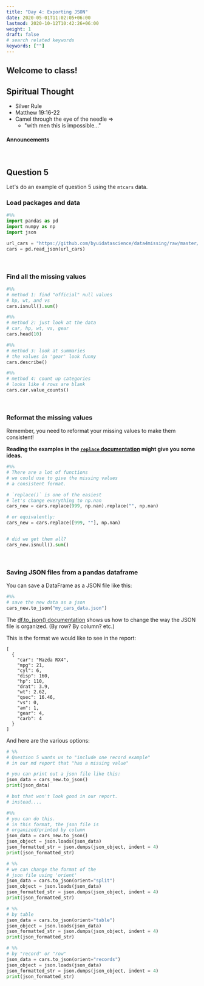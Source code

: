 ```yaml
---
title: "Day 4: Exporting JSON"
date: 2020-05-01T11:02:05+06:00
lastmod: 2020-10-12T10:42:26+06:00
weight: 1
draft: false
# search related keywords
keywords: [""]
---
```


## Welcome to class!

## Spiritual Thought
  - Silver Rule
  - Matthew 19:16-22
  - Camel through the eye of the needle =>  
    - "with men this is impossible..."

#### Announcements

<br>

## Question 5

Let's do an example of question 5 using the `mtcars` data.

### Load packages and data

```python
#%%
import pandas as pd
import numpy as np
import json

url_cars = "https://github.com/byuidatascience/data4missing/raw/master/data-raw/mtcars_missing/mtcars_missing.json"
cars = pd.read_json(url_cars)
```

<br>

### Find all the missing values

```python
#%%
# method 1: find "official" null values
# hp, wt, and vs
cars.isnull().sum()

#%%
# method 2: just look at the data
# car, hp, wt, vs, gear
cars.head(10)

#%%
# method 3: look at summaries
# the values in 'gear' look funny
cars.describe()

#%%
# method 4: count up categories
# looks like 4 rows are blank
cars.car.value_counts()
```

<br>

### Reformat the missing values

Remember, you need to reformat your missing values to make them consistent!

**Reading the examples in the [`replace` documentation](https://pandas.pydata.org/docs/reference/api/pandas.DataFrame.replace.html) might give you some ideas.**

```python
#%% 
# There are a lot of functions
# we could use to give the missing values
# a consistent format.

# `replace()` is one of the easiest
# let's change everything to np.nan
cars_new = cars.replace(999, np.nan).replace("", np.nan)

# or equivalently:
cars_new = cars.replace([999, ""], np.nan)


# did we get them all?
cars_new.isnull().sum()
```
<br>

### Saving JSON files from a pandas dataframe

You can save a DataFrame as a JSON file like this:

```python
#%%
# save the new data as a json
cars_new.to_json("my_cars_data.json")
```

The [df.to_json() documentation](https://pandas.pydata.org/pandas-docs/stable/reference/api/pandas.DataFrame.to_json.html) shows us how to change the way the JSON file is organized. (By row? By column? etc.) 

This is the format we would like to see in the report:

```JS
[
  {
    "car": "Mazda RX4",
    "mpg": 21,
    "cyl": 6,
    "disp": 160,
    "hp": 110,
    "drat": 3.9,
    "wt": 2.62,
    "qsec": 16.46,
    "vs": 0,
    "am": 1,
    "gear": 4,
    "carb": 4
  }
]
```

And here are the various options:

```python
# %%
# Question 5 wants us to "include one record example"
# in our md report that "has a missing value"

# you can print out a json file like this:
json_data = cars_new.to_json()
print(json_data)

# but that won't look good in our report.
# instead....

#%%
# you can do this.
# in this format, the json file is
# organized/printed by column
json_data = cars_new.to_json()
json_object = json.loads(json_data)
json_formatted_str = json.dumps(json_object, indent = 4)
print(json_formatted_str)

# %%
# we can change the format of the
# json file using 'orient'
json_data = cars.to_json(orient="split")
json_object = json.loads(json_data)
json_formatted_str = json.dumps(json_object, indent = 4)
print(json_formatted_str)

# %%
# by table
json_data = cars.to_json(orient="table")
json_object = json.loads(json_data)
json_formatted_str = json.dumps(json_object, indent = 4)
print(json_formatted_str)

# %%
# by "record" or "row"
json_data = cars.to_json(orient="records")
json_object = json.loads(json_data)
json_formatted_str = json.dumps(json_object, indent = 4)
print(json_formatted_str)
```
